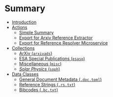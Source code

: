 # Summary

- [Introduction](./intro.md)
- [Actions]()
  - [Simple Summary](./actions/simple-summary.md)
  - [Export for Arxiv Reference Extractor](./actions/arxiv-export.md)
  - [Export for Reference Resolver Microservice](./actions/resolver-export.md)
- [Collections]()
  - [ArXiv (`arxivads`)](./collections/arxivads.md)
  - [ESA Special Publications (`esasp`)](./collections/esasp.md)
  - [Miscellaneous (`misc`)](./collections/misc.md)
  - [*Solar Physics* (`soph`)](./collections/soph.md)
- [Data Classes]()
  - [General Document Metadata (`.doc.toml`)](./data/doc_toml.md)
  - [Reference Strings (`.rs.txt`)](./data/rs_txt.md)
  - [Bibcodes (`.bc.txt`)](./data/bc_txt.md)
